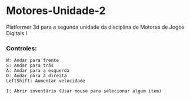 # Motores-Unidade-2
Platformer 3d para a segunda unidade da disciplina de Motores de Jogos Digitais I

### Controles:
```
W: Andar para frente
S: Andar para trás
A: Andar para a esquerda
D: Andar para a direita
LeftShift: Aumentar velocidade

I: Abrir inventário (Usar mouse para selecionar algum item)
```
